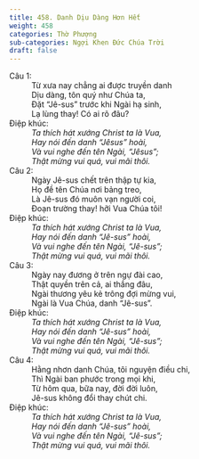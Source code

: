 ```yaml
---
title: 458. Danh Dịu Dàng Hơn Hết
weight: 458
categories: Thờ Phượng
sub-categories: Ngợi Khen Đức Chúa Trời
draft: false
---
```

<dl><dt>Câu 1:</dt><dd data-verse="1">Từ xưa nay chẳng ai được truyền danh <br/>Dịu dàng, tôn quý như Chúa ta, <br/>Đặt “Jê-sus” trước khi Ngài hạ sinh, <br/>Lạ lùng thay! Có ai rõ đâu? </dd><dt>Điệp khúc:</dt><dd data-chorus="1"><em>Ta thích hát xướng Christ ta là Vua, <br/>Hay nói đến danh “Jêsus” hoài, <br/> Và vui nghe đến tên Ngài, “Jêsus”; <br/>Thật mừng vui quá, vui mãi thôi. </em></dd><dt>Câu 2:</dt><dd data-verse="2">Ngày Jê-sus chết trên thập tự kia, <br/>Họ đề tên Chúa nơi bảng treo, <br/>Là Jê-sus đó muôn vạn người coi, <br/>Đoạn trường thay! hỡi Vua Chúa tôi! </dd><dt>Điệp khúc:</dt><dd data-chorus="1"><em>Ta thích hát xướng Christ ta là Vua, <br/>Hay nói đến danh “Jê-sus” hoài, <br/>Và vui nghe đến tên Ngài, “Jê-sus”; <br/>Thật mừng vui quá, vui mãi thôi. </em></dd><dt>Câu 3:</dt><dd data-verse="3">Ngày nay đương ở trên ngự đài cao, <br/>Thật quyền trên cả, ai thắng đâu, <br/>Ngài thương yêu kẻ trông đợi mừng vui, <br/>Ngài là Vua Chúa, danh “Jê-sus”. </dd><dt>Điệp khúc:</dt><dd data-chorus="1"><em>Ta thích hát xướng Christ ta là Vua, <br/>Hay nói đến danh “Jê-sus” hoài, <br/>Và vui nghe đến tên Ngài, “Jê-sus”; <br/>Thật mừng vui quá, vui mãi thôi. </em></dd><dt>Câu 4:</dt><dd data-verse="4">Hằng nhơn danh Chúa, tôi nguyện điều chi, <br/>Thì Ngài ban phước trong mọi khi, <br/>Từ hôm qua, bữa nay, đời đời luôn, <br/>Jê-sus không đổi thay chút chi. </dd><dt>Điệp khúc:</dt><dd data-chorus="1"><em>Ta thích hát xướng Christ ta là Vua, <br/>Hay nói đến danh “Jê-sus” hoài, <br/>Và vui nghe đến tên Ngài, “Jê-sus”; <br/>Thật mừng vui quá, vui mãi thôi. </em></dd></dl>